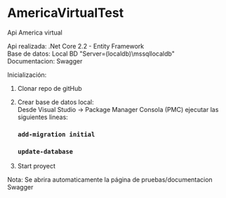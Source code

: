 # AmericaVirtualTest
Api America virtual

Api realizada:  .Net Core 2.2 - Entity Framework <br>
Base de datos: Local BD  "Server=(localdb)\\mssqllocaldb"<br>
Documentacion: Swagger 


Inicialización: 
  1. Clonar repo de gitHub
  2. Crear base de datos local:  
  Desde Visual Studio -> Package Manager Consola (PMC) ejecutar las siguientes lineas:
      ### `add-migration initial`
      ### `update-database`
      
  3. Start proyect
  
Nota: Se abrira automaticamente la página de pruebas/documentacion Swagger
  
